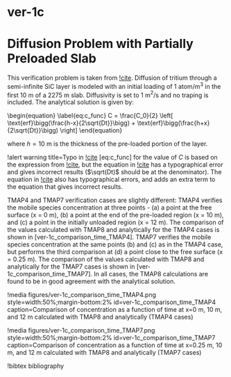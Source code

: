 # ver-1c

# Diffusion Problem with Partially Preloaded Slab

This verification problem is taken from [!cite](longhurst1992verification,ambrosek2008verification). Diffusion of tritium through a semi-infinite SiC layer is modeled with an initial
loading of 1 atom/m$^3$ in the first 10 m of a 2275 m slab. Diffusivity is set to 1 m$^2$/s
and no traping is included. The analytical solution is given by:

\begin{equation}
\label{eq:c_func}
C = \frac{C_0}{2} \left[ \text{erf}\bigg(\frac{h-x}{2\sqrt{Dt}}\bigg) +
\text{erf}\bigg(\frac{h+x}{2\sqrt{Dt}}\bigg)  \right]
\end{equation}

where $h=10$ m is the thickness of the pre-loaded portion of the layer.

!alert warning title=Typo in [!cite](longhurst1992verification,)
[eq:c_func] for the value of $C$ is based on the expression from [!cite](longhurst1992verification), but the equation in [!cite](longhurst1992verification) has a typographical error and gives incorrect results ($\sqrt(Dt)$ should be at the denominator). The equation in [!cite](ambrosek2008verification) also has typographical errors, and adds an extra term to the equation that gives incorrect results.

TMAP4 and TMAP7 verification cases are slightly different: TMAP4 verifies the mobile species concentration at three points - (a) a point at the free surface (x = 0 m), (b) a point at the end of the pre-loaded region (x = 10 m), and (c) a point in the initially unloaded region (x = 12 m). The comparison of the values calculated with TMAP8 and analytically for the TMAP4 cases is shown in
[ver-1c_comparison_time_TMAP4]. TMAP7 verifies the mobile species concentration at the same points (b) and (c) as in the TMAP4 case, but performs the third comparison at (d) a point close to the free surface (x = 0.25 m). The comparison of the values calculated with TMAP8 and analytically for the TMAP7 cases is shown in
[ver-1c_comparison_time_TMAP7]. In all cases, the TMAP8 calculations are found to be in good agreement with the analytical solution.

!media figures/ver-1c_comparison_time_TMAP4.png
    style=width:50%;margin-bottom:2%
    id=ver-1c_comparison_time_TMAP4
    caption=Comparison of concentration as a function of time at x\=0 m, 10 m, and 12 m
    calculated with TMAP8 and analytically (TMAP4 cases)

!media figures/ver-1c_comparison_time_TMAP7.png
    style=width:50%;margin-bottom:2%
    id=ver-1c_comparison_time_TMAP7
    caption=Comparison of concentration as a function of time at x\=0.25 m, 10 m, and 12 m
    calculated with TMAP8 and analytically (TMAP7 cases)

!bibtex bibliography
